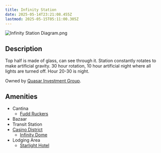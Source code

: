 ```yaml
---
title: Infinity Station
date: 2025-05-14T23:21:08.455Z
lastmod: 2025-05-15T05:11:00.305Z
---
```

![Infinity Station Diagram.png](/ob/Images/Infinity%20Station%20Diagram.png)

## Description

Top half is made of glass, can see through it. Station constantly rotates to make artificial gravity. 30 hour rotation, 10 hour artificial night where all lights are turned off. Hour 20-30 is night.

Owned by [Quasar Investment Group](/Factions%20and%20Groups/Quasar%20Investment%20Group.md).

## Amenities

* Cantina
  * [Fudd Ruckers](/Fudd%20Ruckers.md)
* Bazaar
* Transit Station
* [Casino District](/Casino%20District.md)
  * [Infinity Dome](/Infinity%20Dome.md)
* Lodging Area
  * [Starlight Hotel](/Starlight%20Hotel.md)
